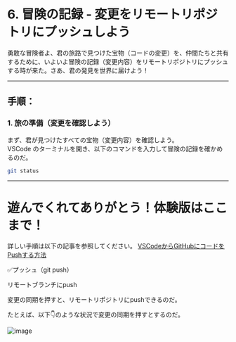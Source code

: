 # 6. **冒険の記録** - 変更をリモートリポジトリにプッシュしよう

勇敢な冒険者よ、君の旅路で見つけた宝物（コードの変更）を、仲間たちと共有するために、いよいよ冒険の記録（変更内容）をリモートリポジトリにプッシュする時が来た。さあ、君の発見を世界に届けよう！

---

## 手順：

### 1. 旅の準備（変更を確認しよう）

まず、君が見つけたすべての宝物（変更内容）を確認しよう。  
VSCode のターミナルを開き、以下のコマンドを入力して冒険の記録を確かめるのだ。

```bash
git status
```

---

# 遊んでくれてありがとう！体験版はここまで！
詳しい手順は以下の記事を参照してください。
[VSCodeからGitHubにコードをPushする方法](https://qiita.com/hayaharu3220/items/b7eb57a3689fb8050856)

✅プッシュ（git push）

リモートブランチにpush

変更の同期を押すと、リモートリポジトリにpushできるのだ。

たとえば、以下👇のような状況で変更の同期を押すとするのだ。

![image](https://github.com/user-attachments/assets/adb8aa73-5765-4662-8302-8b8a40d088ba)
